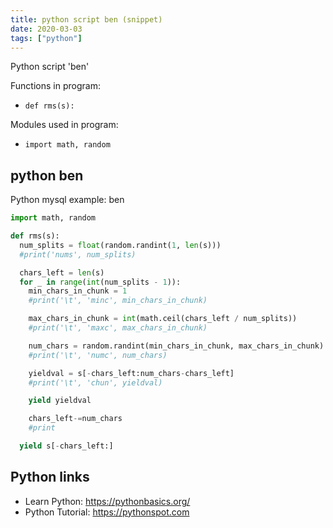 ```yaml
---
title: python script ben (snippet)
date: 2020-03-03
tags: ["python"]
---
```

Python script 'ben'

Functions in program: 
* `def rms(s):`

Modules used in program: 
* `import math, random`

## python ben

Python mysql example: ben

```python
import math, random

def rms(s):
  num_splits = float(random.randint(1, len(s)))
  #print('nums', num_splits)

  chars_left = len(s)
  for _ in range(int(num_splits - 1)):
    min_chars_in_chunk = 1
    #print('\t', 'minc', min_chars_in_chunk)

    max_chars_in_chunk = int(math.ceil(chars_left / num_splits))
    #print('\t', 'maxc', max_chars_in_chunk)

    num_chars = random.randint(min_chars_in_chunk, max_chars_in_chunk)    
    #print('\t', 'numc', num_chars)

    yieldval = s[-chars_left:num_chars-chars_left]
    #print('\t', 'chun', yieldval)

    yield yieldval

    chars_left-=num_chars
    #print

  yield s[-chars_left:]


```

## Python links

- Learn Python: https://pythonbasics.org/
- Python Tutorial: https://pythonspot.com
